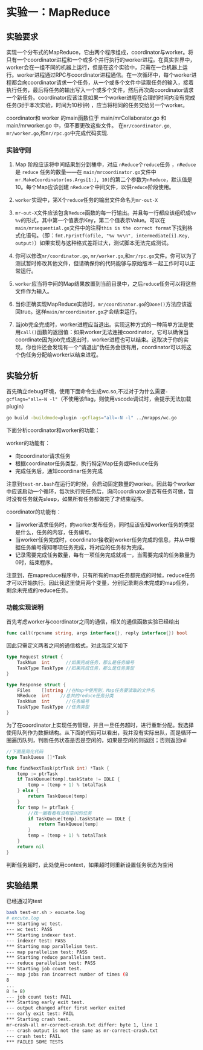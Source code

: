# 实验一：MapReduce

## 实验要求

实现一个分布式的MapReduce，它由两个程序组成，coordinator与worker。将只有一个coordinator进程和一个或多个并行执行的worker进程。在真实世界中，worker会在一组不同的机器上运行，但是在这个实验中，只需在一台机器上运行。worker进程通过RPC与coordinator进程通信。在一次循环中，每个worker进程都会向coordinator请求一个任务，从一个或多个文件中读取任务的输入，接着执行任务，最后将任务的输出写入一个或多个文件，然后再次向coordinator请求一个新任务。coordinator应该注意如果一个worker进程在合理的时间内没有完成任务(对于本次实验，时间为10秒钟) ，应当将相同的任务交给另一个worker。

coordinator和 worker 的main函数位于 main/mrCollaborator.go 和 main/mrworker.go 中，但不要更改这些文件。
在`mr/coordinator.go`, `mr/worker.go`,和`mr/rpc.go`中完成代码实现.

### 实验守则
1. Map 阶段应该将中间结果划分到桶中，对应 `nReduce`个`reduce`任务 ，`nReduce` 是 `reduce` 任务的数量——在 `main/mrcoordinator.go`文件中`mr.MakeCoordinator(os.Args[1:], 10)`的第二个参数为`nReduce`，默认值是10。每个Map应该创建 `nReduce`个中间文件，以供`reduce`阶段使用。

2. `worker`实现中，第X个`reduce`任务的输出文件命名为`mr-out-X`

3. `mr-out-X`文件应该包含`Reduce`函数的每一行输出。并且每一行都应该组织成`%v %v`的形式，其中第一个值表示Key，第二个值表示Value。可以在`main/mrsequential.go`文件中的注释`this is the correct format`下找到格式化语句。（即：`fmt.Fprintf(ofile, "%v %v\n", intermediate[i].Key, output)`）如果实现与这种格式差距过大，测试脚本无法完成测试。

4. 你可以修改`mr/coordinator.go`, `mr/worker.go`,和`mr/rpc.go`文件。你可以为了测试暂时修改其他文件，但请确保你的代码能够与原始版本一起工作时可以正常运行。
   
5. `worker`应当将中间的Map结果放置到当前目录中，之后`reduce`任务可以将这些文件作为输入。
   
6. 当你正确实现MapReduce实验时，`mr/coordinator.go`的`Done()`方法应该返回true。这样`main/mrcoordinator.go`才会结束运行。
   
7. 当job完全完成时，worker进程应当退出。实现这种方式的一种简单方法是使用`call()`函数的返回值：如果worker无法连接coordinator，它可以确保当coordinate因为job完成退出时，worker进程也可以结束。这取决于你的实现，你也许还会发现有一个“请退出”伪任务会很有用，coordinator可以将这个伪任务分配给worker以结束进程。

## 实验分析
首先确立debug环境，使用下面命令生成wc.so,不过对于为什么需要`-gcflags="all=-N -l"`（不使用该flag，则使用vscode调试时，会提示无法加载plugin）
```bash
go build -buildmode=plugin -gcflags="all=-N -l" ../mrapps/wc.go
```

下面分析coordinator和worker的功能：

worker的功能有：
- 向coordinator请求任务
- 根据coordinator任务类型，执行特定Map任务或Reduce任务
- 完成任务后，通知coordinar任务完成

注意到`test-mr.bash`在运行的时候，会启动固定数量的worker。因此每个worker中应该启动一个循环，每次执行完任务后，询问coordinator是否有任务可做，暂时没有任务就先sleep，如果所有任务都做完了才结束程序。

coordinator的功能有：
- 当worker请求任务时，向worker发布任务，同时应该告知worker任务的类型是什么，任务的内容，任务编号。
- 当worker任务完成时，coordinator接收到worker任务完成的信息，并从中根据任务编号得知哪项任务完成，将对应的任务标为完成。
- 记录需要完成任务数量，每有一项任务完成就减一，当需要完成的任务数量为0时，结束程序。

注意到，在mapreduce程序中，只有所有的map任务都完成的时候，reduce任务才可以开始执行。因此我这里使用两个变量，分别记录剩余未完成的map任务，剩余未完成的reduce任务。

### 功能实现说明
首先考虑worker与coordinator之间的通信，相关的通信函数实验已经给出
```go
func call(rpcname string, args interface{}, reply interface{}) bool
```
因此只需定义两者之间的通信格式，对此我定义如下
```go
type Request struct {
	TaskNum  int      //如果完成任务，那么是任务编号
	TaskType TaskType //如果完成任务，那么是任务类型
}

type Response struct {
	Files    []string //在Map中使用到，Map任务要读取的文件名
	NReduce  int    //总共的reduce任务分类
	TaskNum  int      //任务编号
	TaskType TaskType //任务类型
}
```

为了在coordinator上实现任务管理，并且一旦任务超时，进行重新分配。我选择使用队列作为数据结构。从下面的代码可以看出，我并没有实际出队，而是循环一圈遍历队列，判断任务状态是否是空闲的，如果是空闲的则返回；否则返回nil
```go
//下面是简化代码
type TaskQueue []*Task

func findNextTask(ptrTask int) *Task {
	temp := ptrTask
	if TaskQueue[temp].taskState != IDLE {
		temp = (temp + 1) % totalTask
	} else {
		return TaskQueue[temp]
	}
	for temp != ptrTask {
		//找一圈看看有没有空闲的任务
		if TaskQueue[temp].taskState == IDLE {
			return TaskQueue[temp]
		}
		temp = (temp + 1) % totalTask
	}
	return nil
}
```
判断任务超时，此处使用context，如果超时则重新设置任务状态为空闲
## 实验结果
已经通过的test
```bash
bash test-mr.sh > excuete.log
# excute.log
*** Starting wc test.
--- wc test: PASS
*** Starting indexer test.
--- indexer test: PASS
*** Starting map parallelism test.
--- map parallelism test: PASS
*** Starting reduce parallelism test.
--- reduce parallelism test: PASS
*** Starting job count test.
--- map jobs ran incorrect number of times (8
8
...
8 != 8)
--- job count test: FAIL
*** Starting early exit test.
--- output changed after first worker exited
--- early exit test: FAIL
*** Starting crash test.
mr-crash-all mr-correct-crash.txt differ: byte 1, line 1
--- crash output is not the same as mr-correct-crash.txt
--- crash test: FAIL
*** FAILED SOME TESTS
```